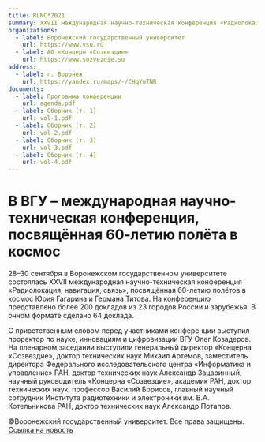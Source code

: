 ```yaml
---
title: RLNC*2021
summary: XXVII международная научно-техническая конференция «Радиолокация, навигация, связь», посвящённая 60-летию полётов в космос Юрия Гагарина и Германа Титова
organizations:
  - label: Воронежский государственный университет
    url: https://www.vsu.ru
  - label: АО «Концерн «Созвездие»
    url: https://www.sozvezdie.su
address:
  - label: г. Воронеж
    url: https://yandex.ru/maps/-/CHqYuTNR
documents:
  - label: Программа конференции
    url: agenda.pdf
  - label: Сборник (т. 1)
    url: vol-1.pdf
  - label: Сборник (т. 2)
    url: vol-2.pdf
  - label: Сборник (т. 3)
    url: vol-3.pdf
  - label: Сборник (т. 4)
    url: vol-4.pdf
---
```


# В ВГУ – международная научно-техническая конференция, посвящённая 60-летию полёта в космос

28–30 сентября в Воронежском государственном университете состоялась XXVII международная научно-техническая конференция «Радиолокация, навигация, связь», посвящённая 60-летию полётов в космос Юрия Гагарина и Германа Титова. На конференцию представлено более 200 докладов из 23 городов России и зарубежья. В очном формате сделано 64 доклада.

С приветственным словом перед участниками конференции выступил проректор по науке, инновациям и цифровизации ВГУ Олег Козадеров. На пленарном заседании выступили генеральный директор «Концерна «Созвездие», доктор технических наук Михаил Артемов, заместитель директора Федерального исследовательского центра «Информатика и управление» РАН, доктор технических наук Александр Зацаринный, научный руководитель «Концерна «Созвездие», академик РАН, доктор технических наук, профессор Василий Борисов, главный научный сотрудник Института радиотехники и электроники им. В.А. Котельникова РАН, доктор технических наук Александр Потапов.

©Воронежский государственный университет. Все права защищены. [Ссылка на новость](https://www.vsu.ru/ru/news/feed/2021/09/14077)
